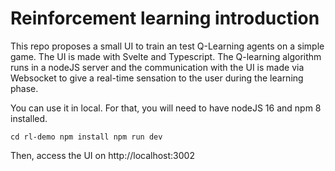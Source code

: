 # Reinforcement learning introduction

This repo proposes a small UI to train an test Q-Learning agents on a simple game.
The UI is made with Svelte and Typescript. The Q-learning algorithm runs in a nodeJS server and the communication 
with the UI is made via Websocket to give a real-time sensation to the user during the learning phase.

You can use it in local. For that, you will need to have nodeJS 16 and npm 8 installed. 

`
 cd rl-demo
 npm install
 npm run dev
`

Then, access the UI on http://localhost:3002
